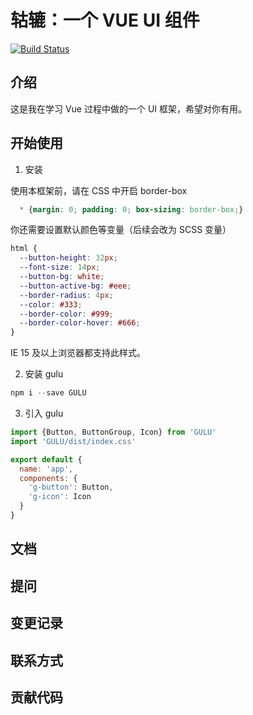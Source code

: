 # 轱辘：一个 VUE UI 组件

[![Build Status](https://travis-ci.org/hungeraibin/GULU.svg?branch=master)](https://travis-ci.org/hungeraibin/GULU)

## 介绍

这是我在学习 Vue 过程中做的一个 UI 框架，希望对你有用。

## 开始使用

1. 安装

使用本框架前，请在 CSS 中开启 border-box

```css
  * {margin: 0; padding: 0; box-sizing: border-box;}
```

你还需要设置默认颜色等变量（后续会改为 SCSS 变量）

```css
html {
  --button-height: 32px;
  --font-size: 14px;
  --button-bg: white;
  --button-active-bg: #eee;
  --border-radius: 4px;
  --color: #333;
  --border-color: #999;
  --border-color-hover: #666;
}
```
IE 15 及以上浏览器都支持此样式。

2. 安装 gulu

```js
npm i --save GULU
```

3. 引入 gulu

```js
import {Button, ButtonGroup, Icon} from 'GULU'
import 'GULU/dist/index.css'

export default {
  name: 'app',
  components: {
    'g-button': Button,
    'g-icon': Icon
  }
}
```

## 文档

## 提问

## 变更记录

## 联系方式

## 贡献代码


